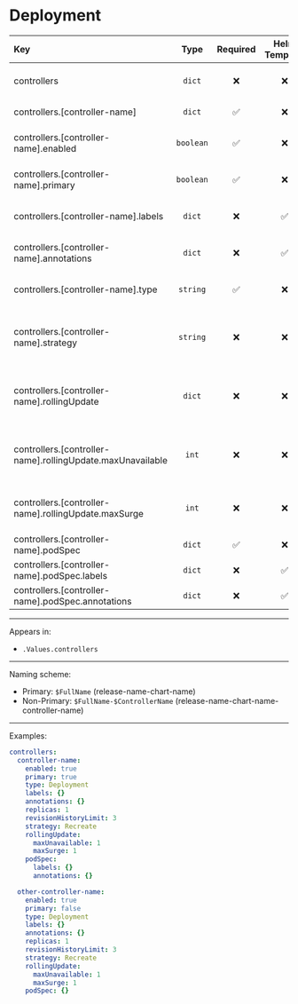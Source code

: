 # Deployment

| Key                                                        |   Type    | Required | Helm Template |  Default   | Description                                                          |
| :--------------------------------------------------------- | :-------: | :------: | :-----------: | :--------: | :------------------------------------------------------------------- |
| controllers                                                |  `dict`   |    ❌    |      ❌       |    `{}`    | Define the controllers as dicts                                      |
| controllers.[controller-name]                              |  `dict`   |    ✅    |      ❌       |    `{}`    | Holds controller definition                                          |
| controllers.[controller-name].enabled                      | `boolean` |    ✅    |      ❌       |  `false`   | Enables or Disables the controller                                   |
| controllers.[controller-name].primary                      | `boolean` |    ✅    |      ❌       |  `false`   | Sets the controller as primary                                       |
| controllers.[controller-name].labels                       |  `dict`   |    ❌    |      ✅       |    `{}`    | Additional labels for controller                                     |
| controllers.[controller-name].annotations                  |  `dict`   |    ❌    |      ✅       |    `{}`    | Additional annotations for controller                                |
| controllers.[controller-name].type                         | `string`  |    ✅    |      ❌       |    `""`    | Define the type (kind) of the controller                             |
| controllers.[controller-name].strategy                     | `string`  |    ❌    |      ❌       | `Recreate` | Define the strategy of the controller (Recreate, RollingUpdate)      |
| controllers.[controller-name].rollingUpdate                |  `dict`   |    ❌    |      ❌       |    `{}`    | Holds the rollingUpdate options, Only when strategy is RollingUpdate |
| controllers.[controller-name].rollingUpdate.maxUnavailable |   `int`   |    ❌    |      ❌       |            | Define the maxUnavailable, Only when strategy is RollingUpdate       |
| controllers.[controller-name].rollingUpdate.maxSurge       |   `int`   |    ❌    |      ❌       |            | Define the maxSurge, Only when strategy is RollingUpdate             |
| controllers.[controller-name].podSpec                      |  `dict`   |    ✅    |      ❌       |    `{}`    | Holds the pod definition                                             |
| controllers.[controller-name].podSpec.labels               |  `dict`   |    ❌    |      ✅       |    `{}`    | Pod Labels                                                           |
| controllers.[controller-name].podSpec.annotations          |  `dict`   |    ❌    |      ✅       |    `{}`    | Pod Annotations                                                      |

---

Appears in:

- `.Values.controllers`

---

Naming scheme:

- Primary: `$FullName` (release-name-chart-name)
- Non-Primary: `$FullName-$ControllerName` (release-name-chart-name-controller-name)

---

Examples:

```yaml
controllers:
  controller-name:
    enabled: true
    primary: true
    type: Deployment
    labels: {}
    annotations: {}
    replicas: 1
    revisionHistoryLimit: 3
    strategy: Recreate
    rollingUpdate:
      maxUnavailable: 1
      maxSurge: 1
    podSpec:
      labels: {}
      annotations: {}

  other-controller-name:
    enabled: true
    primary: false
    type: Deployment
    labels: {}
    annotations: {}
    replicas: 1
    revisionHistoryLimit: 3
    strategy: Recreate
    rollingUpdate:
      maxUnavailable: 1
      maxSurge: 1
    podSpec: {}
```
